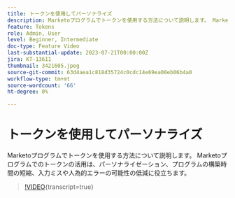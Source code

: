 ```yaml
---
title: トークンを使用してパーソナライズ
description: Marketoプログラムでトークンを使用する方法について説明します。 Marketoプログラムでのトークンの活用は、パーソナライゼーション、プログラムの構築時間の短縮、入力ミスや人為的エラーの可能性の低減に役立ちます。
feature: Tokens
role: Admin, User
level: Beginner, Intermediate
doc-type: Feature Video
last-substantial-update: 2023-07-21T00:00:00Z
jira: KT-13611
thumbnail: 3421605.jpeg
source-git-commit: 63d4aea1c818d35724c0cdc14e69ea00eb06b4a0
workflow-type: tm+mt
source-wordcount: '66'
ht-degree: 0%

---
```



# トークンを使用してパーソナライズ

Marketoプログラムでトークンを使用する方法について説明します。 Marketoプログラムでのトークンの活用は、パーソナライゼーション、プログラムの構築時間の短縮、入力ミスや人為的エラーの可能性の低減に役立ちます。

>[!VIDEO](https://video.tv.adobe.com/v/3421605/?learn=on){transcript=true}
